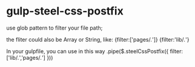 # gulp-steel-css-postfix
use glob pattern to filter your file path;

the fliter could also be Array or String, like:
{filter:['pages/*.*']}
{filter:'lib/*.*'}

In your gulpfile, you can use in this way
    .pipe($.steelCssPostfix({
        filter:['lib/*.*','pages/*.*']
    }))
    
